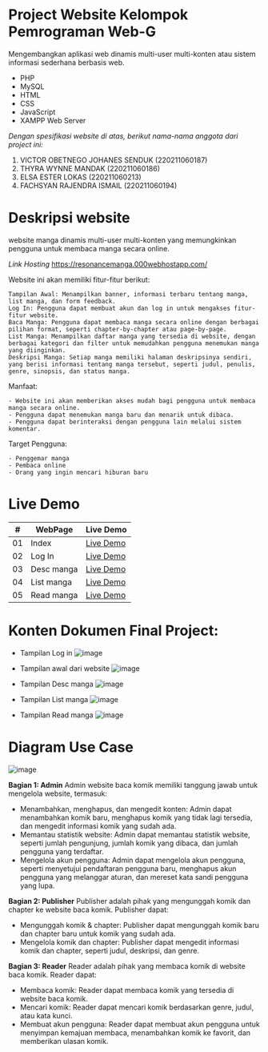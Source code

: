 # Project Website Kelompok Pemrograman Web-G
Mengembangkan aplikasi web dinamis multi-user multi-konten atau sistem informasi sederhana berbasis web.
- PHP
- MySQL
- HTML
- CSS
- JavaScript
- XAMPP Web Server

*Dengan spesifikasi website di atas, berikut nama-nama anggota dari project ini:*
1. VICTOR OBETNEGO JOHANES SENDUK        (220211060187) 
2. THYRA WYNNE MANDAK                    (220211060186) 
3. ELSA ESTER LOKAS                      (220211060213) 
4. FACHSYAN RAJENDRA ISMAIL		            (220211060194) 
 
# Deskripsi website
website manga dinamis multi-user multi-konten yang memungkinkan pengguna untuk membaca manga secara online.

*Link Hosting*
https://resonancemanga.000webhostapp.com/

Website ini akan memiliki fitur-fitur berikut:

    Tampilan Awal: Menampilkan banner, informasi terbaru tentang manga, list manga, dan form feedback.
    Log In: Pengguna dapat membuat akun dan log in untuk mengakses fitur-fitur website.
    Baca Manga: Pengguna dapat membaca manga secara online dengan berbagai pilihan format, seperti chapter-by-chapter atau page-by-page.
    List Manga: Menampilkan daftar manga yang tersedia di website, dengan berbagai kategori dan filter untuk memudahkan pengguna menemukan manga yang diinginkan.
    Deskripsi Manga: Setiap manga memiliki halaman deskripsinya sendiri, yang berisi informasi tentang manga tersebut, seperti judul, penulis, genre, sinopsis, dan status manga.
    
Manfaat:

    - Website ini akan memberikan akses mudah bagi pengguna untuk membaca manga secara online.
    - Pengguna dapat menemukan manga baru dan menarik untuk dibaca.
    - Pengguna dapat berinteraksi dengan pengguna lain melalui sistem komentar.

Target Pengguna:

    - Penggemar manga
    - Pembaca online
    - Orang yang ingin mencari hiburan baru

# Live Demo
|  #  | WebPage           | Live Demo                                                                                                      |
| :-: | ------------------|----------------------------------------------------------------------------------------------------------------|
| 01  | Index             | [Live Demo](https://thyrawynne.github.io/Project-Website-Kelompok/Project%20UAS/index.html)                    |
| 02  | Log In            | [Live Demo](https://thyrawynne.github.io/Project-Website-Kelompok/Project%20UAS/login.html)                    |
| 03  | Desc manga        | [Live Demo](https://thyrawynne.github.io/Project-Website-Kelompok/Project%20UAS/desc-manga.html)               |
| 04  | List manga        | [Live Demo](https://thyrawynne.github.io/Project-Website-Kelompok/Project%20UAS/manga.html)                    |
| 05  | Read manga        | [Live Demo](https://thyrawynne.github.io/Project-Website-Kelompok/Project%20UAS/read-manga.html)               |

# Konten Dokumen Final Project:
- Tampilan Log in
  ![image](https://github.com/thyrawynne/Project-Website-Kelompok/assets/130913231/4030d8fc-fc19-4574-8fd7-238f21d3565d)

- Tampilan awal dari website 
  ![image](https://github.com/thyrawynne/Project-Website-Kelompok/assets/130913231/f4fd39cc-a68a-41b4-8a71-fa6928d4da61)

- Tampilan Desc manga
  ![image](https://github.com/thyrawynne/Project-Website-Kelompok/assets/130913231/e893c869-ee09-448e-ae3e-3f056d0827d8)

 - Tampilan List manga
   ![image](https://github.com/thyrawynne/Project-Website-Kelompok/assets/130913231/8b7c5d4f-c36c-46a9-b14b-659b045a5fc7)

- Tampilan Read manga
  ![image](https://github.com/thyrawynne/Project-Website-Kelompok/assets/130913231/527a3896-e735-46e7-9b4c-aed0344430d0)

# Diagram Use Case
![image](https://github.com/thyrawynne/Project-Website-Kelompok/assets/130913231/deed633b-5f19-4b9f-9541-a8943bce9f77)

**Bagian 1: Admin**
Admin website baca komik memiliki tanggung jawab untuk mengelola website, termasuk:
- Menambahkan, menghapus, dan mengedit konten: Admin dapat menambahkan komik baru, menghapus komik yang tidak lagi tersedia, dan mengedit informasi komik yang sudah ada.
- Memantau statistik website: Admin dapat memantau statistik website, seperti jumlah pengunjung, jumlah komik yang dibaca, dan jumlah pengguna yang terdaftar.
- Mengelola akun pengguna: Admin dapat mengelola akun pengguna, seperti menyetujui pendaftaran pengguna baru, menghapus akun pengguna yang melanggar aturan, dan mereset kata sandi pengguna yang lupa.

**Bagian 2: Publisher**
Publisher adalah pihak yang mengunggah komik dan chapter ke website baca komik. Publisher dapat:
- Mengunggah komik & chapter: Publisher dapat mengunggah komik baru dan chapter baru untuk komik yang sudah ada.
- Mengelola komik dan chapter: Publisher dapat mengedit informasi komik dan chapter, seperti judul, deskripsi, dan genre.

**Bagian 3: Reader**
Reader adalah pihak yang membaca komik di website baca komik. Reader dapat:
- Membaca komik: Reader dapat membaca komik yang tersedia di website baca komik.
- Mencari komik: Reader dapat mencari komik berdasarkan genre, judul, atau kata kunci.
- Membuat akun pengguna: Reader dapat membuat akun pengguna untuk menyimpan kemajuan membaca, menambahkan komik ke favorit, dan memberikan ulasan komik.



